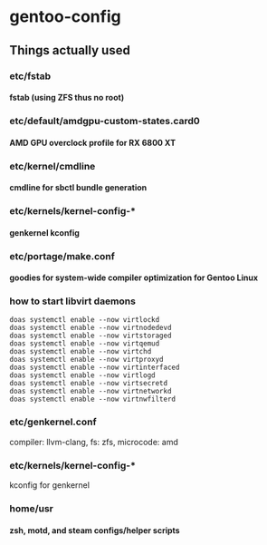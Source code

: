 # gentoo-config

## Things actually used

### etc/fstab
#### fstab (using ZFS thus no root)

### etc/default/amdgpu-custom-states.card0
#### AMD GPU overclock profile for RX 6800 XT

### etc/kernel/cmdline
#### cmdline for sbctl bundle generation

### etc/kernels/kernel-config-*
#### genkernel kconfig

### etc/portage/make.conf
#### goodies for system-wide compiler optimization for Gentoo Linux

### how to start libvirt daemons
```
doas systemctl enable --now virtlockd
doas systemctl enable --now virtnodedevd
doas systemctl enable --now virtstoraged
doas systemctl enable --now virtqemud
doas systemctl enable --now virtchd
doas systemctl enable --now virtproxyd
doas systemctl enable --now virtinterfaced
doas systemctl enable --now virtlogd
doas systemctl enable --now virtsecretd
doas systemctl enable --now virtnetworkd
doas systemctl enable --now virtnwfilterd
```

### etc/genkernel.conf
compiler: llvm-clang, fs: zfs, microcode: amd

### etc/kernels/kernel-config-*
kconfig for genkernel

### home/usr
#### zsh, motd, and steam configs/helper scripts
